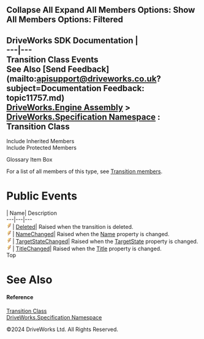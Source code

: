        

 Collapse All Expand All  Members Options: Show All  Members Options: Filtered   
---  
DriveWorks SDK Documentation  |   
---|---  
Transition Class Events   
See Also [Send Feedback](mailto:apisupport@driveworks.co.uk?subject=Documentation Feedback: topic11757.md)  
[DriveWorks.Engine Assembly](topic2156.md) > [DriveWorks.Specification Namespace](topic10764.md) : Transition Class  
---  
  
Include Inherited Members    
Include Protected Members    


Glossary Item Box

For a list of all members of this type, see [Transition members](topic11758.md).

# Public Events

| Name| Description  
---|---|---  
![Public Event](dotnetimages/publicEvent.gif)| [Deleted](topic11772.md)| Raised when the transition is deleted.   
![Public Event](dotnetimages/publicEvent.gif)| [NameChanged](topic11773.md)| Raised when the [Name](topic11766.md) property is changed.   
![Public Event](dotnetimages/publicEvent.gif)| [TargetStateChanged](topic11774.md)| Raised when the [TargetState](topic11769.md) property is changed.   
![Public Event](dotnetimages/publicEvent.gif)| [TitleChanged](topic11775.md)| Raised when the [Title](topic11771.md) property is changed.   
Top

# See Also

#### Reference

[Transition Class](topic11757.md)   
[DriveWorks.Specification Namespace](topic10764.md)

©2024 DriveWorks Ltd. All Rights Reserved.
